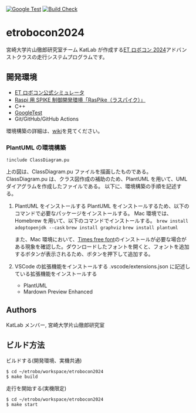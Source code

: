 [![Google Test](https://github.com/KatLab-MiyazakiUniv/etrobocon2024/actions/workflows/google-test.yaml/badge.svg)](https://github.com/KatLab-MiyazakiUniv/etrobocon2024/actions/workflows/google-test.yaml)
[![Build Check](https://github.com/KatLab-MiyazakiUniv/etrobocon2024/actions/workflows/build-check.yaml/badge.svg)](https://github.com/KatLab-MiyazakiUniv/etrobocon2024/actions/workflows/build-check.yaml)

# etrobocon2024

宮崎大学片山徹郎研究室チーム KatLab が作成する[ET ロボコン 2024](https://www.etrobo.jp/)アドバンストクラスの走行システムプログラムです。

## 開発環境

- [ET ロボコン公式シミュレータ](https://github.com/ETrobocon/etrobo)
- [Raspi 用 SPIKE 制御開発環境「RasPike（ラスパイク）」](https://github.com/ETrobocon/RasPike)
- C++
- [GoogleTest](https://github.com/google/googletest)
- Git/GitHub/GitHub Actions

環境構築の詳細は、[wiki](https://github.com/KatLab-MiyazakiUniv/etrobocon2024/wiki)を見てください。

### PlantUML の環境構築

```plantuml
!include ClassDiagram.pu
```

上の図は、ClassDiagram.pu ファイルを描画したものである。
ClassDiagram.pu は、クラス図作成の補助のため、PlantUML を用いて、UML ダイアグラムを作成したファイルである。
以下に、環境構築の手順を記述する。

1. PlantUML をインストールする
   PlantUML をインストールするため、以下のコマンドで必要なパッケージをインストールする。
   Mac 環境では、Homebrew を用いて、以下のコマンドでインストールする。
   `brew install adoptopenjdk --cask`
   `brew install graphviz`
   `brew install plantuml`

   また、Mac 環境において、[Times free font](https://www.freebestfonts.com/timr45w-font#google_vignette)のインストールが必要な場合がある現象を確認した。ダウンロードしたフォントを開くと、フォントを追加するボタンが表示されるため、ボタンを押下して追加する。

2. VSCode の拡張機能をインストールする
   .vscode/extensions.json に記述している拡張機能をインストールする

   - PlantUML
   - Mardown Preview Enhanced

## Authors

KatLab メンバー, 宮崎大学片山徹郎研究室

## ビルド方法

ビルドする(開発環境、実機共通)

```
$ cd ~/etrobo/workspace/etrobocon2024
$ make build
```

走行を開始する(実機限定)

```
$ cd ~/etrobo/workspace/etrobocon2024
$ make start
```

